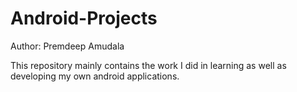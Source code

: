 # Android-Projects

Author: Premdeep Amudala

This repository mainly contains the work I did in learning as well as developing my own android applications.

